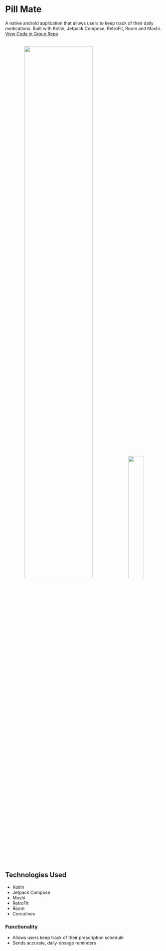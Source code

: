 # Pill Mate

A native android application that allows users to keep track of their daily medications. Built with Kotlin, Jetpack Compose, RetroFit, Room and Moshi. [View Code in Group Repo]()<br/>
<br/>

<p align="center">
<img width="66%" src="https://raw.githubusercontent.com/joshuakellyeng/pill-mate/main/pill-mate.png" >

<img width="31.6%" src="https://raw.githubusercontent.com/joshuakellyeng/pill-mate/main/Pill-Mate.gif">
</p>
<br/>

## Technologies Used

- Kotlin
- Jetpack Compose
- Moshi
- RetroFit
- Room
- Coroutines

### Functionality

- Allows users keep track of their prescription schedule
- Sends accurate, daily-dosage reminders
